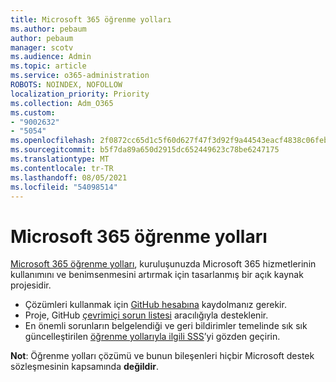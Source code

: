 ```yaml
---
title: Microsoft 365 öğrenme yolları
ms.author: pebaum
author: pebaum
manager: scotv
ms.audience: Admin
ms.topic: article
ms.service: o365-administration
ROBOTS: NOINDEX, NOFOLLOW
localization_priority: Priority
ms.collection: Adm_O365
ms.custom:
- "9002632"
- "5054"
ms.openlocfilehash: 2f0872cc65d1c5f60d627f47f3d92f9a44543eacf4838c06feb04c082c88e29d
ms.sourcegitcommit: b5f7da89a650d2915dc652449623c78be6247175
ms.translationtype: MT
ms.contentlocale: tr-TR
ms.lasthandoff: 08/05/2021
ms.locfileid: "54098514"
---
```

# <a name="microsoft-365-learning-pathways"></a>Microsoft 365 öğrenme yolları

[Microsoft 365 öğrenme yolları](https://docs.microsoft.com/office365/customlearning/), kuruluşunuzda Microsoft 365 hizmetlerinin kullanımını ve benimsenmesini artırmak için tasarlanmış bir açık kaynak projesidir.

- Çözümleri kullanmak için [GitHub hesabına](https://aka.ms/joingithub) kaydolmanız gerekir.
- Proje, GitHub [çevrimiçi sorun listesi](https://aka.ms/CustomLearningHelp) aracılığıyla desteklenir.
- En önemli sorunların belgelendiği ve geri bildirimler temelinde sık sık güncelleştirilen [öğrenme yollarıyla ilgili SSS](https://docs.microsoft.com/office365/customlearning/faq)’yi gözden geçirin.

**Not**: Öğrenme yolları çözümü ve bunun bileşenleri hiçbir Microsoft destek sözleşmesinin kapsamında **değildir**.
